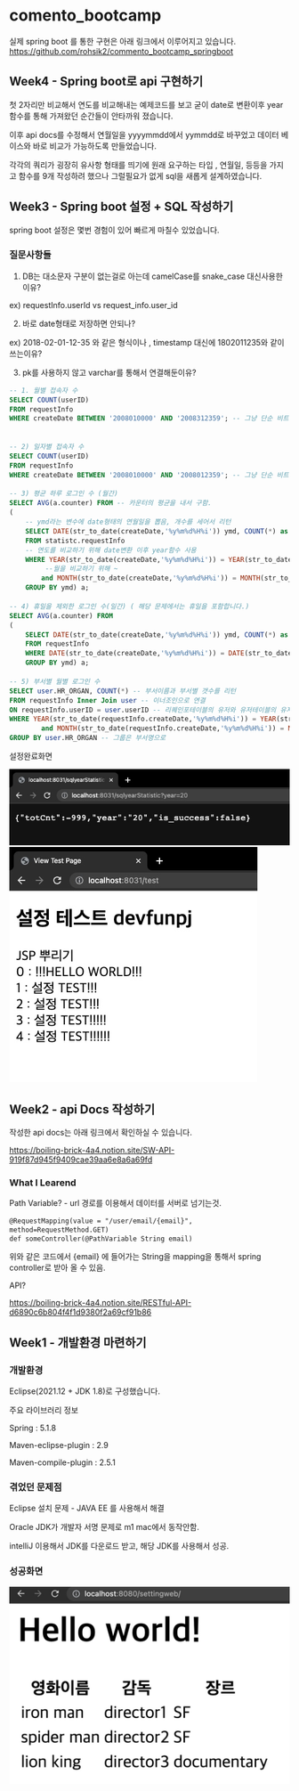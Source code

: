 # comento_bootcamp

실제 spring boot 를 통한 구현은 아래 링크에서 이루어지고 있습니다.
https://github.com/rohsik2/commento_bootcamp_springboot

## Week4 - Spring boot로 api 구현하기
첫 2자리만 비교해서 연도를 비교해내는 예제코드를 보고 굳이 date로 변환이후 year함수를 통해 가져왔던 순간들이 안타까워 졌습니다.

이후 api docs를 수정해서 연월일을 yyyymmdd에서 yymmdd로 바꾸었고 데이터 베이스와 바로 비교가 가능하도록 만들었습니다.

각각의 쿼리가 굉장히 유사항 형태를 띄기에 원래 요구하는 타입 , 연월일, 등등을 가지고 함수를 9개 작성하려 했으나 그럴필요가 없게 sql을 새롭게 설계하였습니다.
 



## Week3 - Spring boot 설정 + SQL 작성하기
spring boot 설정은 몇번 경험이 있어 빠르게 마칠수 있었습니다.

### 질문사항들
1. DB는 대소문자 구분이 없는걸로 아는데 camelCase를 snake_case 대신사용한 이유? 

ex) requestInfo.userId vs request_info.user_id

2. 바로 date형태로 저장하면 안되나? 

ex) 2018-02-01-12-35 와 같은 형식이나 , timestamp 대신에 1802011235와 같이 쓰는이유?

3. pk를 사용하지 않고 varchar를 통해서 연결해둔이유?





```SQL
-- 1. 월별 접속자 수
SELECT COUNT(userID)
FROM requestInfo
WHERE createDate BETWEEN '2008010000' AND '2008312359'; -- 그냥 단순 비트윈에는 date 변환을 진행하지 않았음.


-- 2) 일자별 접속자 수
SELECT COUNT(userID)
FROM requestInfo
WHERE createDate BETWEEN '2008010000' AND '2008012359'; -- 그냥 단순 비트윈에는 date 변환을 진행하지 않았음.

-- 3) 평균 하루 로그인 수 (월간)
SELECT AVG(a.counter) FROM -- 카운터의 평균을 내서 구함.
(
	-- ymd라는 변수에 date형태의 연월일을 뽑음, 개수를 세어서 리턴
	SELECT DATE(str_to_date(createDate,'%y%m%d%H%i')) ymd, COUNT(*) as counter 
	FROM statistc.requestInfo
	-- 연도를 비교하기 위해 date변환 이후 year함수 사용 
	WHERE YEAR(str_to_date(createDate,'%y%m%d%H%i')) = YEAR(str_to_date('2008010000','%y%m%d%H%i')) 
		 --월을 비교하기 위해 ~
		and MONTH(str_to_date(createDate,'%y%m%d%H%i')) = MONTH(str_to_date('2008010000','%y%m%d%H%i'))
	GROUP BY ymd) a;

-- 4) 휴일을 제외한 로그인 수(일간) ( 해당 문제에서는 휴일을 포함합니다.)
SELECT AVG(a.counter) FROM
(
	SELECT DATE(str_to_date(createDate,'%y%m%d%H%i')) ymd, COUNT(*) as counter -- 일간데이터는 DATE끼리 비교로 가능.
	FROM requestInfo 
	WHERE DATE(str_to_date(createDate,'%y%m%d%H%i')) = DATE(str_to_date('2008010000','%y%m%d%H%i'))
	GROUP BY ymd) a;

-- 5) 부서별 월별 로그인 수
SELECT user.HR_ORGAN, COUNT(*) -- 부서이름과 부서별 갯수를 리턴 
FROM requestInfo Inner Join user -- 이너조인으로 연결 
ON requestInfo.userID = user.userID -- 리퀘인포테이블의 유저와 유저테이블의 유저를  조인한다. 
WHERE YEAR(str_to_date(requestInfo.createDate,'%y%m%d%H%i')) = YEAR(str_to_date('2008010000','%y%m%d%H%i')) 
		and MONTH(str_to_date(requestInfo.createDate,'%y%m%d%H%i')) = MONTH(str_to_date('2008010000','%y%m%d%H%i'))
GROUP BY user.HR_ORGAN -- 그룹은 부서명으로 
```

설정완료화면

![3주차 성공화면1](./images/week3_webpage.jpg)
![3주차 성공화면2](./images/week3_webpage2.jpg)



## Week2 - api Docs 작성하기

작성한 api docs는 아래 링크에서 확인하실 수 있습니다.

https://boiling-brick-4a4.notion.site/SW-API-919f87d945f9409cae39aa6e8a6a69fd

### What I Learend

Path Variable? - url 경로를 이용해서 데이터를 서버로 넘기는것.

```
@RequestMapping(value = "/user/email/{email}", method=RequestMethod.GET)
def someController(@PathVariable String email)

```

위와 같은 코드에서 {email} 에 들어가는 String을 mapping을 통해서 spring controller로 받아 올 수 있음.

API?

https://boiling-brick-4a4.notion.site/RESTful-API-d6890c6b804f4f1d9380f2a69cf91b86


## Week1 - 개발환경 마련하기

### 개발환경
Eclipse(2021.12 + JDK 1.8)로 구성했습니다.

주요 라이브러리 정보

Spring : 5.1.8

Maven-eclipse-plugin : 2.9

Maven-compile-plugin : 2.5.1



### 겪었던 문제점

Eclipse 설치 문제 - JAVA EE 를 사용해서 해결

Oracle JDK가 개발자 서명 문제로 m1 mac에서 동작안함.

intelliJ 이용해서 JDK를 다운로드 받고, 해당 JDK를 사용해서 성공.


### 성공화면

![1주차 성공화면](./images/week1_webpage.jpg)
